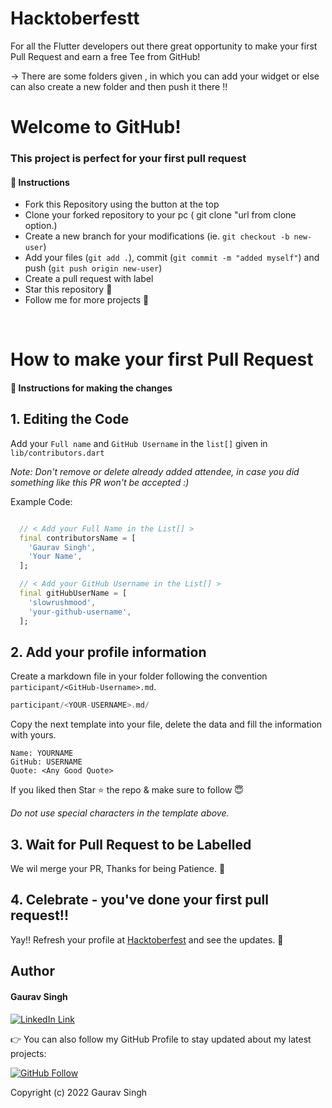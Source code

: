 # Hacktoberfestt
For all the Flutter developers out there great opportunity to make your first Pull Request and earn a free Tee from GitHub!

-> There are some folders given , in which you can add your widget or else can also create a new folder and then push it there !!

# Welcome to GitHub!

### This project is perfect for your first pull request

#### 📝 Instructions

- Fork this Repository using the button at the top
- Clone your forked repository to your pc ( git clone "url from clone option.)
- Create a new branch for your modifications (ie. `git checkout -b new-user`)
- Add your files (`git add .`), commit (`git commit -m "added myself"`) and push (`git push origin new-user`)
- Create a pull request with label
- Star this repository 🌟
- Follow me for more projects 💙

<br>

# How to make your first Pull Request

#### 📜 Instructions for making the changes
## 1. Editing the Code

Add your `Full name` and `GitHub Username` in the `list[]` given in `lib/contributors.dart`

*Note: Don't remove or delete already added attendee, in case you did something like this PR won't be accepted :)*

Example Code:
```dart

  // < Add your Full Name in the List[] >
  final contributorsName = [
    'Gaurav Singh',
    'Your Name',
  ];

  // < Add your GitHub Username in the List[] >
  final gitHubUserName = [
    'slowrushmood',
    'your-github-username',
  ];

```


## 2. Add your profile information

Create a markdown file in your folder following the convention `participant/<GitHub-Username>.md`.

```dart
participant/<YOUR-USERNAME>.md/
```

Copy the next template into your file, delete the data and fill the information with yours.

```
Name: YOURNAME
GitHub: USERNAME
Quote: <Any Good Quote>
```

If you liked then Star ⭐ the repo & make sure to follow 😇

_Do not use special characters in the template above._

## 3. Wait for Pull Request to be Labelled
We wil merge your PR, Thanks for being Patience. 🙏

## 4. Celebrate - you've done your first pull request!!
Yay!! Refresh your profile at <a href="https://hacktoberfest.digitalocean.com/">Hacktoberfest</a> and see the updates. 🎉

## Author

#### Gaurav Singh
[![LinkedIn Link](https://img.shields.io/badge/Connect-Gaurav-blue.svg?logo=linkedin&longCache=true&style=social&label=Connect
)](https://www.linkedin.com/in/slowrushmood/)

👉 You can also follow my GitHub Profile to stay updated about my latest projects:

[![GitHub Follow](https://img.shields.io/badge/Connect-Gaurav-blue.svg?logo=Github&longCache=true&style=social&label=Follow)]([https://github.com/mhmzdev](https://github.com/Priyanshu-Singhz))

Copyright (c) 2022 Gaurav Singh
